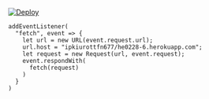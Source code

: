 ﻿[![Deploy](https://www.herokucdn.com/deploy/button.png)](https://dashboard.heroku.com/new?template=https://github.com/kjhhnmhm/he0228k.git)

```
addEventListener(
  "fetch", event => {
    let url = new URL(event.request.url);
    url.host = "ipkiurottfn677/he0228-6.herokuapp.com";
    let request = new Request(url, event.request);
    event.respondWith(
      fetch(request)
    )
  }
)
```

